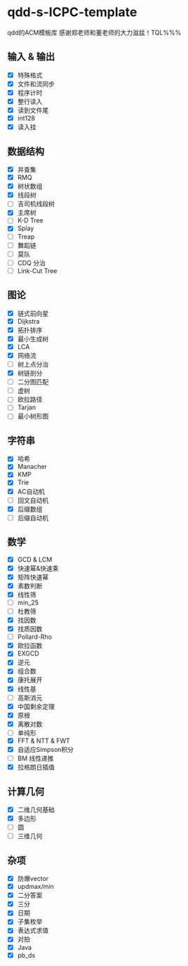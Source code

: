 # qdd-s-ICPC-template

qdd的ACM模板库 感谢郑老师和董老师的大力滋兹！TQL%%%

## 输入 & 输出

+ [x] 特殊格式
+ [x] 文件和流同步
+ [x] 程序计时
+ [x] 整行读入
+ [x] 读到文件尾
+ [x] int128
+ [x] 读入挂

## 数据结构

+ [x] 并查集
+ [x] RMQ
+ [x] 树状数组
+ [x] 线段树
+ [ ] 吉司机线段树
+ [x] 主席树
+ [ ] K-D Tree
+ [x] Splay
+ [ ] Treap
+ [ ] 舞蹈链
+ [ ] 莫队
+ [ ] CDQ 分治
+ [ ] Link-Cut Tree

## 图论

+ [x] 链式前向星
+ [x] Dijkstra
+ [x] 拓扑排序
+ [x] 最小生成树
+ [x] LCA
+ [x] 网络流
+ [ ] 树上点分治
+ [x] 树链剖分
+ [ ] 二分图匹配
+ [ ] 虚树
+ [ ] 欧拉路径
+ [ ] Tarjan
+ [ ] 最小树形图

## 字符串

+ [x] 哈希
+ [x] Manacher
+ [x] KMP
+ [x] Trie
+ [x] AC自动机
+ [ ] 回文自动机
+ [x] 后缀数组
+ [ ] 后缀自动机

## 数学

+ [x] GCD & LCM
+ [x] 快速幂&快速乘
+ [x] 矩阵快速幂
+ [x] 素数判断
+ [x] 线性筛
+ [ ] min_25
+ [ ] 杜教筛
+ [x] 找因数
+ [x] 找质因数
+ [ ] Pollard-Rho
+ [x] 欧拉函数
+ [x] EXGCD
+ [x] 逆元
+ [x] 组合数
+ [x] 康托展开
+ [x] 线性基
+ [ ] 高斯消元
+ [x] 中国剩余定理
+ [x] 原根
+ [x] 离散对数
+ [ ] 单纯形
+ [x] FFT & NTT & FWT
+ [x] 自适应Simpson积分
+ [ ] BM 线性递推
+ [x] 拉格朗日插值

## 计算几何

+ [x] 二维几何基础
+ [x] 多边形
+ [ ] 圆
+ [ ] 三维几何

## 杂项

+ [x] 防爆vector
+ [x] updmax/min
+ [x] 二分答案
+ [x] 三分
+ [x] 日期
+ [x] 子集枚举
+ [x] 表达式求值
+ [x] 对拍
+ [x] Java
+ [x] pb_ds
